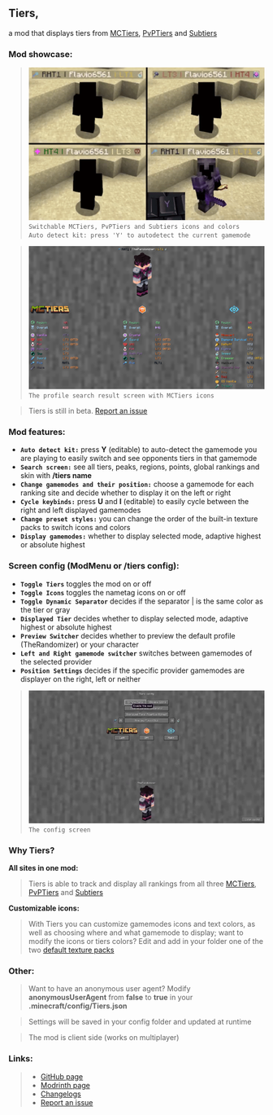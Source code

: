 ## Tiers,
a mod that displays tiers from [MCTiers](https://mctiers.com), [PvPTiers](https://pvptiers.com) and [Subtiers](https://subtiers.net)

### Mod showcase:

>![NameTags](https://raw.githubusercontent.com/Flavio6561/Gallery/refs/heads/main/Tiers/NameTags.gif)  
> `Switchable MCTiers, PvPTiers and Subtiers icons and colors`  
> `Auto detect kit: press 'Y' to autodetect the current gamemode`

>![SearchResultScreen](https://raw.githubusercontent.com/Flavio6561/Gallery/refs/heads/main/Tiers/SearchResultScreen.png)  
> `The profile search result screen with MCTiers icons`

> Tiers is still in beta. [Report an issue](https://github.com/Flavio6561/Tiers/issues)

### Mod features:

- **`Auto detect kit:`** press **Y** (editable) to auto-detect the gamemode you are playing to easily switch and see opponents tiers in that gamemode
- **`Search screen:`** see all tiers, peaks, regions, points, global rankings and skin with **/tiers name**
- **`Change gamemodes and their position:`** choose a gamemode for each ranking site and decide whether to display it on the left or right
- **`Cycle keybinds:`** press **U** and **I** (editable) to easily cycle between the right and left displayed gamemodes
- **`Change preset styles:`** you can change the order of the built-in texture packs to switch icons and colors
- **`Display gamemodes:`** whether to display selected mode, adaptive highest or absolute highest

### Screen config (ModMenu or /tiers config):

- **`Toggle Tiers`** toggles the mod on or off
- **`Toggle Icons`** toggles the nametag icons on or off
- **`Toggle Dynamic Separator`** decides if the separator | is the same color as the tier or gray
- **`Displayed Tier`** decides whether to display selected mode, adaptive highest or absolute highest
- **`Preview Switcher`** decides whether to preview the default profile (TheRandomizer) or your character
- **`Left and Right gamemode switcher`** switches between gamemodes of the selected provider
- **`Position Settings`** decides if the specific provider gamemodes are displayer on the right, left or neither

>![ConfigScreen](https://raw.githubusercontent.com/Flavio6561/Gallery/refs/heads/main/Tiers/ConfigScreen.gif)  
> `The config screen`

### Why Tiers?

**All sites in one mod:**
> Tiers is able to track and display all rankings from all three [MCTiers](https://mctiers.com), [PvPTiers](https://pvptiers.com) and [Subtiers](https://subtiers.net)

**Customizable icons:**
> With Tiers you can customize gamemodes icons and text colors, as well as choosing where and what gamemode to display; want to modify the icons or tiers colors? Edit and add in your folder one of the two [default texture packs](https://github.com/Flavio6561/Tiers/tree/master/src/main/resources/resourcepacks)

### Other:

> Want to have an anonymous user agent? Modify **anonymousUserAgent** from **false** to **true** in your **.minecraft/config/Tiers.json**

> Settings will be saved in your config folder and updated at runtime

> The mod is client side (works on multiplayer)

### Links:
> - [GitHub page](https://github.com/Flavio6561/Tiers)
> - [Modrinth page](https://modrinth.com/mod/tiers)
> - [Changelogs](https://github.com/Flavio6561/Tiers/wiki/Version-changelogs)
> - [Report an issue](https://github.com/Flavio6561/Tiers/issues)